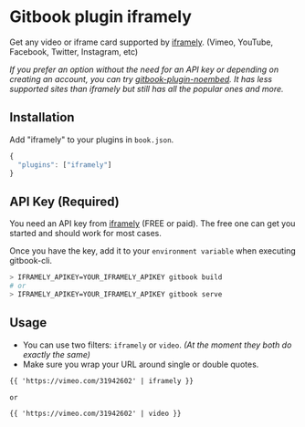 # Gitbook plugin iframely

Get any video or iframe card supported by [iframely](https://iframely.com). (Vimeo, YouTube, Facebook, Twitter, Instagram, etc)

*If you prefer an option without the need for an API key or depending on creating an account, you can try [gitbook-plugin-noembed](https://github.com/1cgonza/gitbook-plugin-noembed). It has less supported sites than iframely but still has all the popular ones and more.*

## Installation
Add "iframely" to your plugins in `book.json`.

```js
{
  "plugins": ["iframely"]
}
```

## API Key (Required)
You need an API key from [iframely](https://iframely.com) (FREE or paid).
The free one can get you started and should work for most cases.

Once you have the key, add it to your `environment variable` when executing gitbook-cli.

```sh
> IFRAMELY_APIKEY=YOUR_IFRAMELY_APIKEY gitbook build
# or
> IFRAMELY_APIKEY=YOUR_IFRAMELY_APIKEY gitbook serve
```

## Usage
- You can use two filters: `iframely` or `video`. *(At the moment they both do exactly the same)*
- Make sure you wrap your URL around single or double quotes.

```md
{{ 'https://vimeo.com/31942602' | iframely }}

or

{{ 'https://vimeo.com/31942602' | video }}
```

